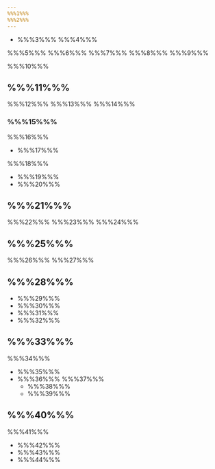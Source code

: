 ```yaml
---
%%%1%%%
%%%2%%%
---
```


* %%%3%%%
%%%4%%%

%%%5%%% %%%6%%% %%%7%%% %%%8%%% %%%9%%%

%%%10%%%

## %%%11%%%

%%%12%%% %%%13%%% %%%14%%%

### %%%15%%%

%%%16%%%

* %%%17%%%

%%%18%%%

* %%%19%%%
* %%%20%%%

## %%%21%%%

%%%22%%% %%%23%%% %%%24%%%

## %%%25%%%

%%%26%%% %%%27%%%

## %%%28%%%

* %%%29%%%
* %%%30%%%
* %%%31%%%
* %%%32%%%

## %%%33%%%

%%%34%%%

* %%%35%%%
* %%%36%%% %%%37%%%
    * %%%38%%%
    * %%%39%%%

## %%%40%%%

%%%41%%%

* %%%42%%%
* %%%43%%%
* %%%44%%%
